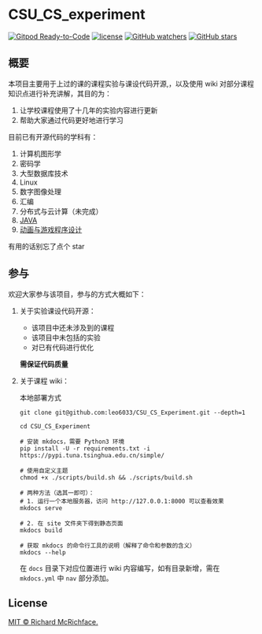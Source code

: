# CSU_CS_experiment

[![Gitpod Ready-to-Code](https://img.shields.io/badge/Gitpod-Ready--to--Code-brightgreen?logo=gitpod&style=flat-square)](https://gitpod.io/#https://github.com/leo6033/CSU_CS_Experiment) 
[![license](https://img.shields.io/github/license/leo6033/CSU_CS_Experiment)](LICENSE)
[![GitHub watchers](https://img.shields.io/github/watchers/leo6033/CSU_CS_Experiment.svg?style=social&label=Watch)](https://github.com/leo6033/CSU_CS_Experiment)
[![GitHub stars](https://img.shields.io/github/stars/leo6033/CSU_CS_Experiment.svg?style=social&label=Stars)](https://github.com/leo6033/CSU_CS_Experiment)

## 概要
本项目主要用于上过的课的课程实验与课设代码开源,，以及使用 wiki 对部分课程知识点进行补充讲解，其目的为：  
 1. 让学校课程使用了十几年的实验内容进行更新
 2. 帮助大家通过代码更好地进行学习

目前已有开源代码的学科有：
 1. 计算机图形学
 2. 密码学
 3. 大型数据库技术
 4. Linux
 5. 数字图像处理
 6. 汇编
 7. 分布式与云计算（未完成）
 8. [JAVA](https://github.com/leo6033/Java_Project)
 9. [动画与游戏程序设计](https://github.com/leo6033/UnityLearing/tree/master/TanksWar)

有用的话别忘了点个 star 

## 参与
欢迎大家参与该项目，参与的方式大概如下：

1. 关于实验课设代码开源：

   + 该项目中还未涉及到的课程
   + 该项目中未包括的实验
   + 对已有代码进行优化

   **需保证代码质量**

2. 关于课程 wiki：

   本地部署方式

   ```
   git clone git@github.com:leo6033/CSU_CS_Experiment.git --depth=1
   
   cd CSU_CS_Experiment
   
   # 安装 mkdocs，需要 Python3 环境
   pip install -U -r requirements.txt -i https://pypi.tuna.tsinghua.edu.cn/simple/
   
   # 使用自定义主题
   chmod +x ./scripts/build.sh && ./scripts/build.sh
   
   # 两种方法（选其一即可）：
   # 1. 运行一个本地服务器，访问 http://127.0.0.1:8000 可以查看效果
   mkdocs serve
   
   # 2. 在 site 文件夹下得到静态页面
   mkdocs build
   
   # 获取 mkdocs 的命令行工具的说明（解释了命令和参数的含义）
   mkdocs --help
   ```

   在 `docs` 目录下对应位置进行 wiki 内容编写，如有目录新增，需在 `mkdocs.yml` 中 `nav` 部分添加。

## License

[MIT © Richard McRichface.](LICENSE)
